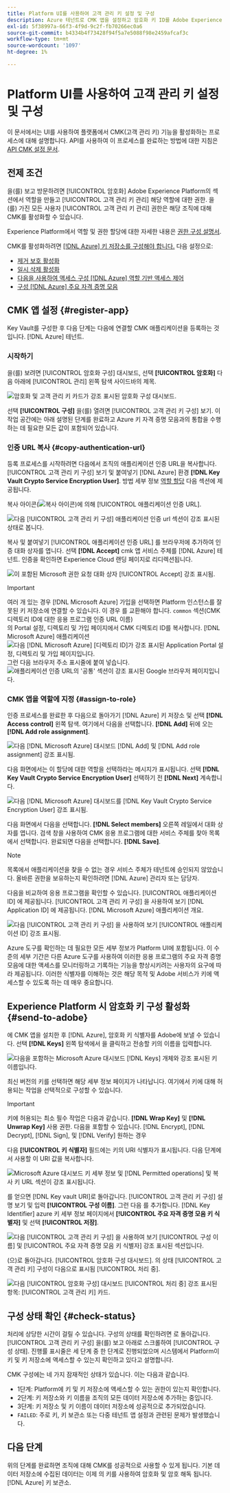 ```yaml
---
title: Platform UI를 사용하여 고객 관리 키 설정 및 구성
description: Azure 테넌트로 CMK 앱을 설정하고 암호화 키 ID를 Adobe Experience Platform으로 보내는 방법에 대해 알아봅니다.
exl-id: 5f38997a-66f3-4f9d-9c2f-fb70266ec0a6
source-git-commit: b4334b4f73428f94f5a7e5088f98e2459afcaf3c
workflow-type: tm+mt
source-wordcount: '1097'
ht-degree: 1%

---
```


# Platform UI를 사용하여 고객 관리 키 설정 및 구성

이 문서에서는 UI를 사용하여 플랫폼에서 CMK(고객 관리 키) 기능을 활성화하는 프로세스에 대해 설명합니다. API를 사용하여 이 프로세스를 완료하는 방법에 대한 지침은 [API CMK 설정 문서](./api-set-up.md).

## 전제 조건

을(를) 보고 방문하려면 [!UICONTROL 암호화] Adobe Experience Platform의 섹션에서 역할을 만들고 [!UICONTROL 고객 관리 키 관리] 해당 역할에 대한 권한. 을(를) 가진 모든 사용자 [!UICONTROL 고객 관리 키 관리] 권한은 해당 조직에 대해 CMK를 활성화할 수 있습니다.

Experience Platform에서 역할 및 권한 할당에 대한 자세한 내용은 [권한 구성 설명서](https://experienceleague.adobe.com/docs/platform-learn/getting-started-for-data-architects-and-data-engineers/configure-permissions.html).

CMK를 활성화하려면 [[!DNL Azure] 키 저장소를 구성해야 합니다.](./azure-key-vault-config.md) 다음 설정으로:

* [제거 보호 활성화](https://learn.microsoft.com/en-us/azure/key-vault/general/soft-delete-overview#purge-protection)
* [일시 삭제 활성화](https://learn.microsoft.com/en-us/azure/key-vault/general/soft-delete-overview)
* [다음을 사용하여 액세스 구성 [!DNL Azure] 역할 기반 액세스 제어](https://learn.microsoft.com/en-us/azure/role-based-access-control/)
* [구성 [!DNL Azure] 주요 자격 증명 모음](./azure-key-vault-config.md)

## CMK 앱 설정 {#register-app}

Key Vault를 구성한 후 다음 단계는 다음에 연결할 CMK 애플리케이션을 등록하는 것입니다. [!DNL Azure] 테넌트.

### 시작하기

을(를) 보려면 [!UICONTROL 암호화 구성] 대시보드, 선택 **[!UICONTROL 암호화]** 다음 아래에 [!UICONTROL 관리] 왼쪽 탐색 사이드바의 제목.

![암호화 및 고객 관리 키 카드가 강조 표시된 암호화 구성 대시보드.](../../images/governance-privacy-security/customer-managed-keys/encryption-configraion.png)

선택 **[!UICONTROL 구성]** 을(를) 열려면 [!UICONTROL 고객 관리 키 구성] 보기. 이 작업 공간에는 아래 설명된 단계를 완료하고 Azure 키 자격 증명 모음과의 통합을 수행하는 데 필요한 모든 값이 포함되어 있습니다.

### 인증 URL 복사 {#copy-authentication-url}

등록 프로세스를 시작하려면 다음에서 조직의 애플리케이션 인증 URL을 복사합니다. [!UICONTROL 고객 관리 키 구성] 보기 및 붙여넣기 [!DNL Azure] 환경 **[!DNL Key Vault Crypto Service Encryption User]**. 방법 세부 정보 [역할 할당](#assign-to-role) 다음 섹션에 제공됩니다.

복사 아이콘(![복사 아이콘](../../images/governance-privacy-security/customer-managed-keys/copy-icon.png))에 의해 [!UICONTROL 애플리케이션 인증 URL].

![다음 [!UICONTROL 고객 관리 키 구성] 애플리케이션 인증 url 섹션이 강조 표시된 상태로 봅니다.](../../images/governance-privacy-security/customer-managed-keys/application-authentication-url.png)

복사 및 붙여넣기 [!UICONTROL 애플리케이션 인증 URL] 를 브라우저에 추가하여 인증 대화 상자를 엽니다. 선택 **[!DNL Accept]** cmk 앱 서비스 주체를 [!DNL Azure] 테넌트. 인증을 확인하면 Experience Cloud 랜딩 페이지로 리디렉션됩니다.

![이 포함된 Microsoft 권한 요청 대화 상자 [!UICONTROL Accept] 강조 표시됨.](../../images/governance-privacy-security/customer-managed-keys/app-permission.png)

>[!IMPORTANT]
>
>여러 개 있는 경우 [!DNL Microsoft Azure] 가입을 선택하면 Platform 인스턴스를 잘못된 키 저장소에 연결할 수 있습니다. 이 경우 를 교환해야 합니다. `common` 섹션(CMK 디렉토리 ID에 대한 응용 프로그램 인증 URL 이름)<br>의 Portal 설정, 디렉토리 및 가입 페이지에서 CMK 디렉토리 ID를 복사합니다. [!DNL Microsoft Azure] 애플리케이션<br>![다음 [!DNL Microsoft Azure] [디렉토리 ID]가 강조 표시된 Application Portal 설정, 디렉토리 및 가입 페이지입니다.](../../images/governance-privacy-security/customer-managed-keys/directory-id.png)<br>그런 다음 브라우저 주소 표시줄에 붙여 넣습니다.<br>![애플리케이션 인증 URL의 &#39;공통&#39; 섹션이 강조 표시된 Google 브라우저 페이지입니다.](../../images/governance-privacy-security/customer-managed-keys/common-url-section.png)

### CMK 앱을 역할에 지정 {#assign-to-role}

인증 프로세스를 완료한 후 다음으로 돌아가기 [!DNL Azure] 키 저장소 및 선택 **[!DNL Access control]** 왼쪽 탐색. 여기에서 다음을 선택합니다. **[!DNL Add]** 뒤에 오는 **[!DNL Add role assignment]**.

![다음 [!DNL Microsoft Azure] 대시보드 [!DNL Add] 및 [!DNL Add role assignment] 강조 표시됨.](../../images/governance-privacy-security/customer-managed-keys/add-role-assignment.png)

다음 화면에서는 이 할당에 대한 역할을 선택하라는 메시지가 표시됩니다. 선택 **[!DNL Key Vault Crypto Service Encryption User]** 선택하기 전 **[!DNL Next]** 계속합니다.

![다음 [!DNL Microsoft Azure] 대시보드를 [!DNL Key Vault Crypto Service Encryption User] 강조 표시됨.](../../images/governance-privacy-security/customer-managed-keys/select-role.png)

다음 화면에서 다음을 선택합니다. **[!DNL Select members]** 오른쪽 레일에서 대화 상자를 엽니다. 검색 창을 사용하여 CMK 응용 프로그램에 대한 서비스 주체를 찾아 목록에서 선택합니다. 완료되면 다음을 선택합니다. **[!DNL Save]**.

>[!NOTE]
>
>목록에서 애플리케이션을 찾을 수 없는 경우 서비스 주체가 테넌트에 승인되지 않았습니다. 올바른 권한을 보유하는지 확인하려면 [!DNL Azure] 관리자 또는 담당자.

다음을 비교하여 응용 프로그램을 확인할 수 있습니다. [!UICONTROL 애플리케이션 ID] 에 제공됩니다. [!UICONTROL 고객 관리 키 구성] 을 사용하여 보기 [!DNL Application ID] 에 제공됩니다. [!DNL Microsoft Azure] 애플리케이션 개요.

![다음 [!UICONTROL 고객 관리 키 구성] 을 사용하여 보기 [!UICONTROL 애플리케이션 ID] 강조 표시됨.](../../images/governance-privacy-security/customer-managed-keys/application-id.png)

Azure 도구를 확인하는 데 필요한 모든 세부 정보가 Platform UI에 포함됩니다. 이 수준의 세부 기간은 다른 Azure 도구를 사용하여 이러한 응용 프로그램의 주요 자격 증명 모음에 대한 액세스를 모니터링하고 기록하는 기능을 향상시키려는 사용자의 요구에 따라 제공됩니다. 이러한 식별자를 이해하는 것은 해당 목적 및 Adobe 서비스가 키에 액세스할 수 있도록 하는 데 매우 중요합니다.

## Experience Platform 시 암호화 키 구성 활성화 {#send-to-adobe}

에 CMK 앱을 설치한 후 [!DNL Azure], 암호화 키 식별자를 Adobe에 보낼 수 있습니다. 선택 **[!DNL Keys]** 왼쪽 탐색에서 을 클릭하고 전송할 키의 이름을 입력합니다.

![다음을 포함하는 Microsoft Azure 대시보드 [!DNL Keys] 개체와 강조 표시된 키 이름입니다.](../../images/governance-privacy-security/customer-managed-keys/select-key.png)

최신 버전의 키를 선택하면 해당 세부 정보 페이지가 나타납니다. 여기에서 키에 대해 허용되는 작업을 선택적으로 구성할 수 있습니다.

>[!IMPORTANT]
>
>키에 허용되는 최소 필수 작업은 다음과 같습니다. **[!DNL Wrap Key]** 및 **[!DNL Unwrap Key]** 사용 권한. 다음을 포함할 수 있습니다. [!DNL Encrypt], [!DNL Decrypt], [!DNL Sign], 및 [!DNL Verify] 원하는 경우

다음 **[!UICONTROL 키 식별자]** 필드에는 키의 URI 식별자가 표시됩니다. 다음 단계에서 사용할 이 URI 값을 복사합니다.

![Microsoft Azure 대시보드 키 세부 정보 및 [!DNL Permitted operations] 및 복사 키 URL 섹션이 강조 표시됩니다.](../../images/governance-privacy-security/customer-managed-keys/copy-key-url.png)

를 얻으면 [!DNL Key vault URI]로 돌아갑니다. [!UICONTROL 고객 관리 키 구성] 설명 보기 및 입력 **[!UICONTROL 구성 이름]**. 그런 다음 를 추가합니다. [!DNL Key Identifier] azure 키 세부 정보 페이지에서 **[!UICONTROL 주요 자격 증명 모음 키 식별자]** 및 선택 **[!UICONTROL 저장]**.

![다음 [!UICONTROL 고객 관리 키 구성] 을 사용하여 보기 [!UICONTROL 구성 이름] 및 [!UICONTROL 주요 자격 증명 모음 키 식별자] 강조 표시된 섹션입니다.](../../images/governance-privacy-security/customer-managed-keys/configuration-name.png)

(으)로 돌아갑니다. [!UICONTROL 암호화 구성 대시보드]. 의 상태 [!UICONTROL 고객 관리 키] 구성이 다음으로 표시됨 [!UICONTROL 처리 중].

![다음 [!UICONTROL 암호화 구성] 대시보드 [!UICONTROL 처리 중] 강조 표시된 항목: [!UICONTROL 고객 관리 키] 카드.](../../images/governance-privacy-security/customer-managed-keys/processing.png)

## 구성 상태 확인 {#check-status}

처리에 상당한 시간이 걸릴 수 있습니다. 구성의 상태를 확인하려면 로 돌아갑니다. [!UICONTROL 고객 관리 키 구성] 을(를) 보고 아래로 스크롤하여 [!UICONTROL 구성 상태]. 진행률 표시줄은 세 단계 중 한 단계로 진행되었으며 시스템에서 Platform이 키 및 키 저장소에 액세스할 수 있는지 확인하고 있다고 설명합니다.

CMK 구성에는 네 가지 잠재적인 상태가 있습니다. 이는 다음과 같습니다.

* 1단계: Platform에 키 및 키 저장소에 액세스할 수 있는 권한이 있는지 확인합니다.
* 2단계: 키 저장소와 키 이름을 조직의 모든 데이터 저장소에 추가하는 중입니다.
* 3단계: 키 저장소 및 키 이름이 데이터 저장소에 성공적으로 추가되었습니다.
* `FAILED`: 주로 키, 키 보관소 또는 다중 테넌트 앱 설정과 관련된 문제가 발생했습니다.

## 다음 단계

위의 단계를 완료하면 조직에 대해 CMK를 성공적으로 사용할 수 있게 됩니다. 기본 데이터 저장소에 수집된 데이터는 이제 의 키를 사용하여 암호화 및 암호 해독 됩니다. [!DNL Azure] 키 보관소.
